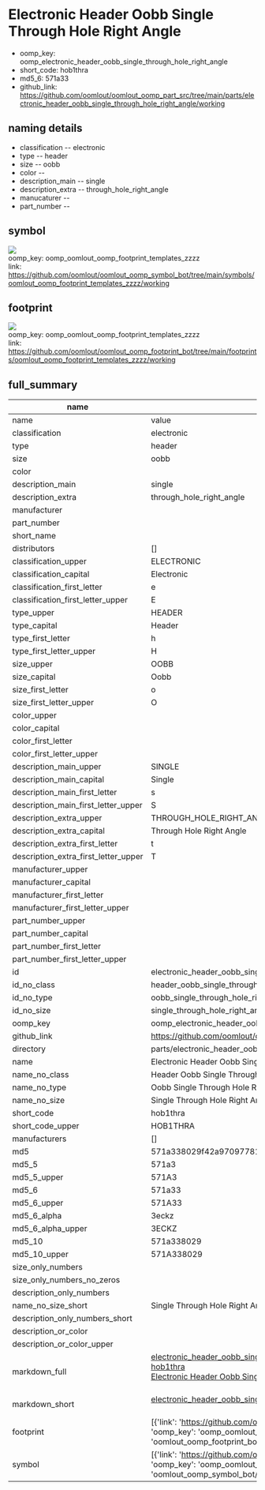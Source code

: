 # Electronic Header Oobb Single Through Hole Right Angle

  
* oomp_key: oomp_electronic_header_oobb_single_through_hole_right_angle 
* short_code: hob1thra
* md5_6: 571a33  
* github_link: https://github.com/oomlout/oomlout_oomp_part_src/tree/main/parts/electronic_header_oobb_single_through_hole_right_angle/working  
## naming details
* classification -- electronic
* type -- header
* size -- oobb
* color -- 
* description_main -- single
* description_extra -- through_hole_right_angle
* manucaturer -- 
* part_number -- 



## symbol

![](symbol/{index}}/working/working_600.png)  
oomp_key: oomp_oomlout_oomp_footprint_templates_zzzz  
link: https://github.com/oomlout/oomlout_oomp_symbol_bot/tree/main/symbols/oomlout_oomp_footprint_templates_zzzz/working  

## footprint

![](footprint/{index}/working/working_600.png)  
oomp_key: oomp_oomlout_oomp_footprint_templates_zzzz  
link: https://github.com/oomlout/oomlout_oomp_footprint_bot/tree/main/footprints/oomlout_oomp_footprint_templates_zzzz/working  

## full_summary
| name | value | 
| --- | --- | 
| name | value | 
| classification | electronic | 
| type | header | 
| size | oobb | 
| color |  | 
| description_main | single | 
| description_extra | through_hole_right_angle | 
| manufacturer |  | 
| part_number |  | 
| short_name |  | 
| distributors | [] | 
| classification_upper | ELECTRONIC | 
| classification_capital | Electronic | 
| classification_first_letter | e | 
| classification_first_letter_upper | E | 
| type_upper | HEADER | 
| type_capital | Header | 
| type_first_letter | h | 
| type_first_letter_upper | H | 
| size_upper | OOBB | 
| size_capital | Oobb | 
| size_first_letter | o | 
| size_first_letter_upper | O | 
| color_upper |  | 
| color_capital |  | 
| color_first_letter |  | 
| color_first_letter_upper |  | 
| description_main_upper | SINGLE | 
| description_main_capital | Single | 
| description_main_first_letter | s | 
| description_main_first_letter_upper | S | 
| description_extra_upper | THROUGH_HOLE_RIGHT_ANGLE | 
| description_extra_capital | Through Hole Right Angle | 
| description_extra_first_letter | t | 
| description_extra_first_letter_upper | T | 
| manufacturer_upper |  | 
| manufacturer_capital |  | 
| manufacturer_first_letter |  | 
| manufacturer_first_letter_upper |  | 
| part_number_upper |  | 
| part_number_capital |  | 
| part_number_first_letter |  | 
| part_number_first_letter_upper |  | 
| id | electronic_header_oobb_single_through_hole_right_angle | 
| id_no_class | header_oobb_single_through_hole_right_angle | 
| id_no_type | oobb_single_through_hole_right_angle | 
| id_no_size | single_through_hole_right_angle | 
| oomp_key | oomp_electronic_header_oobb_single_through_hole_right_angle | 
| github_link | https://github.com/oomlout/oomlout_oomp_part_src/tree/main/parts/electronic_header_oobb_single_through_hole_right_angle/working | 
| directory | parts/electronic_header_oobb_single_through_hole_right_angle | 
| name | Electronic Header Oobb Single Through Hole Right Angle | 
| name_no_class | Header Oobb Single Through Hole Right Angle | 
| name_no_type | Oobb Single Through Hole Right Angle | 
| name_no_size | Single Through Hole Right Angle | 
| short_code | hob1thra | 
| short_code_upper | HOB1THRA | 
| manufacturers | [] | 
| md5 | 571a338029f42a97097781d16d53d292 | 
| md5_5 | 571a3 | 
| md5_5_upper | 571A3 | 
| md5_6 | 571a33 | 
| md5_6_upper | 571A33 | 
| md5_6_alpha | 3eckz | 
| md5_6_alpha_upper | 3ECKZ | 
| md5_10 | 571a338029 | 
| md5_10_upper | 571A338029 | 
| size_only_numbers |  | 
| size_only_numbers_no_zeros |  | 
| description_only_numbers |  | 
| name_no_size_short | Single Through Hole Right Angle | 
| description_only_numbers_short |   | 
| description_or_color |   | 
| description_or_color_upper |   | 
| markdown_full | [electronic_header_oobb_single_through_hole_right_angle](https://github.com/oomlout/oomlout_oomp_part_src/tree/main/parts/electronic_header_oobb_single_through_hole_right_angle/working)<br>[hob1thra](https://github.com/oomlout/oomlout_oomp_part_src/tree/main/parts/electronic_header_oobb_single_through_hole_right_angle/working)<br>[Electronic Header Oobb Single Through Hole Right Angle](https://github.com/oomlout/oomlout_oomp_part_src/tree/main/parts/electronic_header_oobb_single_through_hole_right_angle/working)<br><br> | 
| markdown_short | [electronic_header_oobb_single_through_hole_right_angle](https://github.com/oomlout/oomlout_oomp_part_src/tree/main/parts/electronic_header_oobb_single_through_hole_right_angle/working)<br><br> | 
| footprint | [{'link': 'https://github.com/oomlout/oomlout_oomp_footprint_bot/tree/main/foootprntss/oomlout_oomp_footprint_templates_zzzz', 'oomp_key': 'oomp_oomlout_oomp_footprint_templates_zzzz', 'directory': 'oomlout_oomp_footprint_bot/footprints/oomlout_oomp_footprint_templates_zzzz//working/working.kicad_mod', 'index': 0}] | 
| symbol | [{'link': 'https://github.com/oomlout/oomlout_oomp_symbol_bot/tree/main/symbols/oomlout_oomp_footprint_templates_zzzz', 'oomp_key': 'oomp_oomlout_oomp_footprint_templates_zzzz', 'directory': 'oomlout_oomp_symbol_bot/symbols/oomlout_oomp_footprint_templates_zzzz//working/working.kicad_sym', 'index': 0}] | 

